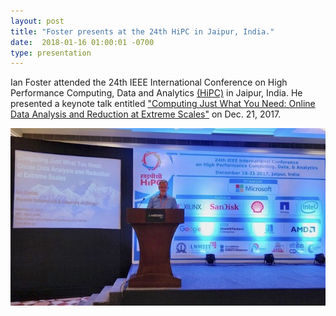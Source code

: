 ```yaml
---
layout: post
title: "Foster presents at the 24th HiPC in Jaipur, India."
date:  2018-01-16 01:00:01 -0700
type: presentation
---
```

Ian Foster attended the 24th IEEE International Conference on High Performance Computing, Data and Analytics [(HiPC)](http://hipc.org/) in Jaipur, India. He presented a keynote talk entitled ["Computing Just What You Need: Online Data Analysis and Reduction at Extreme Scales"](https://www.slideshare.net/ianfoster/computing-just-what-you-need-online-data-analysis-and-reduction-at-extreme-scales-86234444) on Dec. 21, 2017.

<div style="text-align: center;">
    <img class="img-fluid rounded" max-width="300px" src="/images/posts/Ian_HiPC18_Jaipur_India.jpg">
</div>

